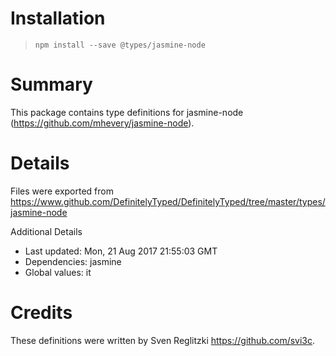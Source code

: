 # Installation
> `npm install --save @types/jasmine-node`

# Summary
This package contains type definitions for jasmine-node (https://github.com/mhevery/jasmine-node).

# Details
Files were exported from https://www.github.com/DefinitelyTyped/DefinitelyTyped/tree/master/types/jasmine-node

Additional Details
 * Last updated: Mon, 21 Aug 2017 21:55:03 GMT
 * Dependencies: jasmine
 * Global values: it

# Credits
These definitions were written by Sven Reglitzki <https://github.com/svi3c>.
